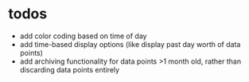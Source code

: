 # todos

- add color coding based on time of day
- add time-based display options (like display past day worth of data points)
- add archiving functionality for data points >1 month old, rather than discarding data points entirely
